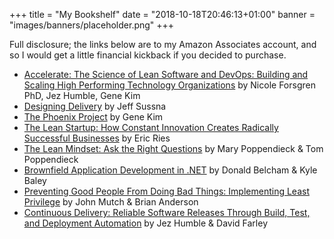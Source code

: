 +++
title = "My Bookshelf"
date = "2018-10-18T20:46:13+01:00"
banner = "images/banners/placeholder.png"
+++

Full disclosure; the links below are to my Amazon Associates account, and so I would get a little financial kickback if you decided to purchase.

* [Accelerate: The Science of Lean Software and DevOps: Building and Scaling High Performing Technology Organizations][acc1] by Nicole Forsgren PhD, Jez Humble, Gene Kim 
* [Designing Delivery][dd1] by Jeff Sussna
* [The Phoenix Project][pp1] by Gene Kim
* [The Lean Startup: How Constant Innovation Creates Radically Successful Businesses][ls1] by Eric Ries
* [The Lean Mindset: Ask the Right Questions][lm1] by Mary Poppendieck & Tom Poppendieck
* [Brownfield Application Development in .NET][brown1] by Donald Belcham & Kyle Baley
* [Preventing Good People From Doing Bad Things: Implementing Least Privilege][goodbad1] by John Mutch & Brian Anderson
* [Continuous Delivery: Reliable Software Releases Through Build, Test, and Deployment Automation][cd1] by Jez Humble & David Farley

[acc1]: https://amzn.to/2yOwRiz
[dd1]: https://amzn.to/2PF4rit
[pp1]: https://www.amazon.co.uk/gp/product/1942788290?ie=UTF8&tag=rossinspi-21&camp=1634&linkCode=xm2&creativeASIN=1942788290
[ls1]: https://www.amazon.co.uk/gp/product/0670921602?ie=UTF8&tag=rossinspi-21&camp=1634&linkCode=xm2&creativeASIN=0670921602
[lm1]: https://www.amazon.co.uk/gp/product/0321896904/ref=as_li_tl?ie=UTF8&camp=1634&creative=6738&creativeASIN=0321896904&linkCode=as2&tag=rossinspi-21&linkId=edcc514dbaf35dd178b6e44f2a0c3b3b
[brown1]: https://www.amazon.co.uk/gp/product/1933988711/ref=as_li_tl?ie=UTF8&camp=1634&creative=6738&creativeASIN=1933988711&linkCode=as2&tag=rossinspi-21&linkId=93c00d3662db41b859fe0a876aadc5a9
[goodbad1]: https://www.amazon.co.uk/gp/product/B00642246Q?ie=UTF8&tag=rossinspi-21&camp=1634&linkCode=xm2&creativeASIN=B00642246Q
[cd1]: https://www.amazon.co.uk/gp/product/0321601912?ie=UTF8&tag=rossinspi-21&camp=1634&linkCode=xm2&creativeASIN=0321601912